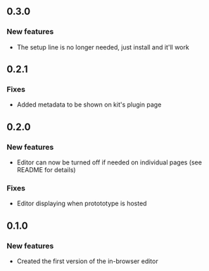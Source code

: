 ## 0.3.0

### New features

- The setup line is no longer needed, just install and it'll work

## 0.2.1

### Fixes

- Added metadata to be shown on kit's plugin page

## 0.2.0

### New features

- Editor can now be turned off if needed on individual pages (see README for details)

### Fixes

- Editor displaying when protototype is hosted 

## 0.1.0

### New features

- Created the first version of the in-browser editor

